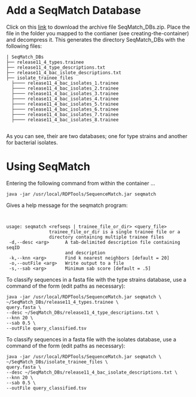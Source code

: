 # Add a SeqMatch Database

Click on this [link](https://onedrive.live.com/download?cid=CF4E6E0B1440602C&resid=CF4E6E0B1440602C%21114606&authkey=AOmYpXqJIg9MA28) to download the archive file SeqMatch_DBs.zip. Place the file in the folder you mapped to the contianer (see creating-the-container) and decompress it. This generates the directory SeqMatch_DBs with the following files:  

```{text}
| SeqMatch_DBs  
├── release11_4_types.trainee  
├── release11_4_type_descriptions.txt  
├── release11_4_bac_islote_descriptions.txt  
├── isolate_trainee_files  
  ├──── release11_4_bac_isolates_1.trainee  
  ├──── release11_4_bac_isolates_2.trainee  
  ├──── release11_4_bac_isolates_3.trainee
  ├──── release11_4_bac_isolates_4.trainee  
  ├──── release11_4_bac_isolates_5.trainee  
  ├──── release11_4_bac_isolates_6.trainee  
  ├──── release11_4_bac_isolates_7.trainee  
  ├──── release11_4_bac_isolates_8.trainee  
        
```
As you can see, their are two databases; one for type strains and another for bacterial isolates.  

# Using SeqMatch

Entering the following command from within the container ...  

```{text}
java -jar /usr/local/RDPTools/SequenceMatch.jar seqmatch
```

Gives a help message for the seqmatch program:  

```{text}


usage: seqmatch <refseqs | trainee_file_or_dir> <query_file>
                trainee_file_or_dir is a single trainee file or a
                directory containing multiple trainee files
 -d,--desc <arg>      A tab-delimited description file containing seqID
                      and description
 -k,--knn <arg>       Find k nearest neighbors [default = 20]
 -o,--outFile <arg>   Write output to a file
 -s,--sab <arg>       Minimum sab score [default = .5]

```


To classify sequences in a fasta file with the type strains database, use a command of the form (edit paths as necessary):  

```{text}
java -jar /usr/local/RDPTools/SequenceMatch.jar seqmatch \
~/SeqMatch_DBs/release11_4_types.trainee \
query.fasta \
--desc ~/SeqMatch_DBs/release11_4_type_descriptions.txt \
--knn 20 \
--sab 0.5 \
--outFile query_classified.tsv
```

To classify sequences in a fasta file with the isolates database, use a command of the form (edit paths as necessary):  

```{text}
java -jar /usr/local/RDPTools/SequenceMatch.jar seqmatch \
~/SeqMatch_DBs/isolate_trainee_files \
query.fasta \
--desc ~/SeqMatch_DBs/release11_4_bac_isolate_descriptions.txt \
--knn 20 \
--sab 0.5 \
--outFile query_classified.tsv
```

